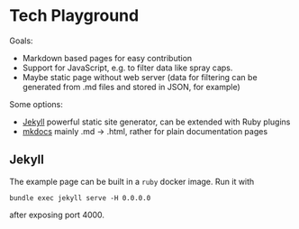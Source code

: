 # Tech Playground

Goals:

* Markdown based pages for easy contribution
* Support for JavaScript, e.g. to filter data like spray caps.
* Maybe static page without web server (data for filtering can be generated from .md files and stored in JSON, for example)

Some options:

* [Jekyll](https://jekyllrb.com/) powerful static site generator, can be extended with Ruby plugins
* [mkdocs](http://www.mkdocs.org/) mainly .md →  .html, rather for plain documentation pages

## Jekyll

The example page can be built in a `ruby` docker image. Run it with

    bundle exec jekyll serve -H 0.0.0.0

after exposing port 4000.

